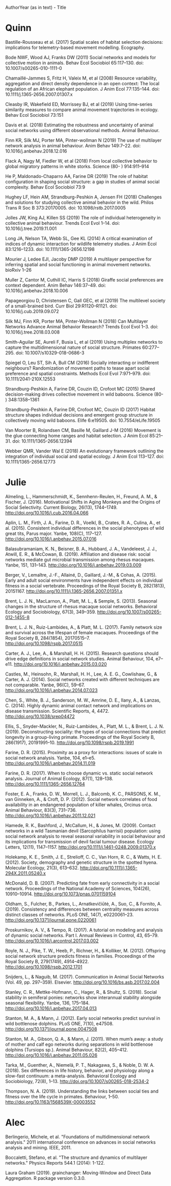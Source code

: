 AuthorYear (as in text) - Title


# Quinn

Bastille-Rousseau et al. (2017) Spatial scales of habitat selection decisions: implications for telemetry-based movement modelling. Ecography. 

Bode NWF, Wood AJ, Franks DW (2011) Social networks and models for collective motion in animals. Behav Ecol Sociobiol 65:117–130. doi: 10.1007/s00265-010-1111-0

Chamaillé-Jammes S, Fritz H, Valeix M, et al (2008) Resource variability, aggregation and direct density dependence in an open context: The local regulation of an African elephant population. J Anim Ecol 77:135–144. doi: 10.1111/j.1365-2656.2007.01307.x

Cleasby IR, Wakefield ED, Morrissey BJ, et al (2019) Using time-series similarity measures to compare animal movement trajectories in ecology. Behav Ecol Sociobiol 73:151

Davis et al. (2018) Estimating the robustness and uncertainty of animal social networks using different observational methods. Animal Behaviour.

Finn KR, Silk MJ, Porter MA, Pinter-wollman N (2019) The use of multilayer network analysis in animal behaviour. Anim Behav 149:7–22. doi: 10.1016/j.anbehav.2018.12.016

Flack A, Nagy M, Fiedler W, et al (2018) From local collective behavior to global migratory patterns in white storks. Science (80- ) 914:911–914

He P, Maldonado-Chaparro AA, Farine DR (2019) The role of habitat configuration in shaping social structure: a gap in studies of animal social complexity. Behav Ecol Sociobiol 73:9

Hughey LF, Hein AM, Strandburg-Peshkin A, Jensen FH (2018) Challenges and solutions for studying collective animal behavior in the wild. Philos Trans R Soc B 373:20170005. doi: 10.1098/rstb.2017.0005

Jolles JW, King AJ, Killen SS (2019) The role of individual heterogeneity in collective animal behaviour. Trends Ecol Evol 1–14. doi: 10.1016/j.tree.2019.11.001

Long JA, Nelson TA, Webb SL, Gee KL (2014) A critical examination of indices of dynamic interaction for wildlife telemetry studies. J Anim Ecol 83:1216–1233. doi: 10.1111/1365-2656.12198

Mourier J, Ledee EJI, Jacoby DMP (2019) A multilayer perspective for inferring spatial and social functioning in animal movement networks. bioRxiv 1–26

Muller Z, Cantor M, Cuthill IC, Harris S (2018) Giraffe social preferences are context dependent. Anim Behav 146:37–49. doi: 10.1016/j.anbehav.2018.10.006

Papageorgiou D, Christensen C, Gall GEC, et al (2019) The multilevel society of a small-brained bird. Curr Biol 29:R1120–R1121. doi: 10.1016/j.cub.2019.09.072

Silk MJ, Finn KR, Porter MA, Pinter-Wollman N (2018) Can Multilayer Networks Advance Animal Behavior Research? Trends Ecol Evol 1–3. doi: 10.1016/j.tree.2018.03.008

Smith-Aguilar SE, Aureli F, Busia L, et al (2019) Using multiplex networks to capture the multidimensional nature of social structure. Primates 60:277–295. doi: 10.1007/s10329-018-0686-3

Spiegel O, Leu ST, Sih A, Bull CM (2016) Socially interacting or indifferent neighbours? Randomization of movement paths to tease apart social preference and spatial constraints. Methods Ecol Evol 7:971–979. doi: 10.1111/2041-210X.12553

Strandburg-Peshkin A, Farine DR, Couzin ID, Crofoot MC (2015) Shared decision-making drives collective movement in wild baboons. Science (80- ) 348:1358–1361

Strandburg-Peshkin A, Farine DR, Crofoot MC, Couzin ID (2017) Habitat structure shapes individual decisions and emergent group structure in collectively moving wild baboons. Elife 6:e19505. doi: 10.7554/eLife.19505

Van Moorter B, Rolandsen CM, Basille M, Gaillard J-M (2016) Movement is the glue connecting home ranges and habitat selection. J Anim Ecol 85:21–31. doi: 10.1111/1365-2656.12394

Webber QMR, Vander Wal E (2018) An evolutionary framework outlining the integration of individual social and spatial ecology. J Anim Ecol 113–127. doi: 10.1111/1365-2656.12773



# Julie
Almeling, L., Hammerschmidt, K., Sennhenn-Reulen, H., Freund, A. M., & Fischer, J. (2016). Motivational Shifts in Aging Monkeys and the Origins of Social Selectivity. Current Biology, 26(13), 1744–1749. http://doi.org/10.1016/j.cub.2016.04.066

Aplin, L. M., Firth, J. A., Farine, D. R., Voelkl, B., Crates, R. A., Culina, A., et al. (2015). Consistent individual differences in the social phenotypes of wild great tits, Parus major. Yanbe, 108(C), 117–127. http://doi.org/10.1016/j.anbehav.2015.07.016

Balasubramaniam, K. N., Beisner, B. A., Hubbard, J. A., Vandeleest, J. J., Atwill, E. R., & McCowan, B. (2019). Affiliation and disease risk: social networks mediate gut microbial transmission among rhesus macaques. Yanbe, 151, 131–143. http://doi.org/10.1016/j.anbehav.2019.03.009

Berger, V., Lemaître, J.-F., Allainé, D., Gaillard, J.-M., & Cohas, A. (2015). Early and adult social environments have independent effects on individual fitness in a social vertebrate. Proceedings of the Royal Society B, 282(1813), 20151167. http://doi.org/10.1111/j.1365-2656.2007.01351.x

Brent, L. J. N., MacLarnon, A., Platt, M. L., & Semple, S. (2013). Seasonal changes in the structure of rhesus macaque social networks. Behavioral Ecology and Sociobiology, 67(3), 349–359. http://doi.org/10.1007/s00265-012-1455-8

Brent, L. J. N., Ruiz-Lambides, A., & Platt, M. L. (2017). Family network size and survival across the lifespan of female macaques. Proceedings of the Royal Society B, 284(1854), 20170515–7. http://doi.org/10.1098/rspb.2017.0515

Carter, A. J., Lee, A., & Marshall, H. H. (2015). Research questions should drive edge definitions in social network studies. Animal Behaviour, 104, e7–e11. http://doi.org/10.1016/j.anbehav.2015.03.020

Castles, M., Heinsohn, R., Marshall, H. H., Lee, A. E. G., Cowlishaw, G., & Carter, A. J. (2014). Social networks created with different techniques are not comparable. Yanbe, 96(C), 59–67. http://doi.org/10.1016/j.anbehav.2014.07.023

Chen, S., White, B. J., Sanderson, M. W., Amrine, D. E., Ilany, A., & Lanzas, C. (2014). Highly dynamic animal contact network and implications on disease transmission. Scientific Reports, 4, 4472. http://doi.org/10.1038/srep04472

Ellis, S., Snyder-Mackler, N., Ruiz-Lambides, A., Platt, M. L., & Brent, L. J. N. (2019). Deconstructing sociality: the types of social connections that predict longevity in a group-living primate. Proceedings of the Royal Society B, 286(1917), 20191991–10. http://doi.org/10.1098/rspb.2019.1991

Farine, D. R. (2015). Proximity as a proxy for interactions: issues of scale in social network analysis. Yanbe, 104, e1–e5. http://doi.org/10.1016/j.anbehav.2014.11.019

Farine, D. R. (2017). When to choose dynamic vs. static social network analysis. Journal of Animal Ecology, 87(1), 128–138. http://doi.org/10.1111/1365-2656.12764

Foster, E. A., Franks, D. W., Morrell, L. J., Balcomb, K. C., PARSONS, K. M., van Ginneken, A., & Croft, D. P. (2012). Social network correlates of food availability in an endangered population of killer whales, Orcinus orca. Animal Behaviour, 83(3), 731–736. http://doi.org/10.1016/j.anbehav.2011.12.021

Hamede, R. K., Bashford, J., McCallum, H., & Jones, M. (2009). Contact networks in a wild Tasmanian devil (Sarcophilus harrisii) population: using social network analysis to reveal seasonal variability in social behaviour and its implications for transmission of devil facial tumour disease. Ecology Letters, 12(11), 1147–1157. http://doi.org/10.1111/j.1461-0248.2009.01370.x

Holekamp, K. E., Smith, J. E., Strelioff, C. C., Van Horn, R. C., & Watts, H. E. (2012). Society, demography and genetic structure in the spotted hyena. Molecular Ecology, 21(3), 613–632. http://doi.org/10.1111/j.1365-294X.2011.05240.x

McDonald, D. B. (2007). Predicting fate from early connectivity in a social network. Proceedings of the National Academy of Sciences, 104(26), 10910–10914. http://doi.org/10.1073/pnas.0701159104

Oldham, S., Fulcher, B., Parkes, L., Arnatkevic̆iūtė, A., Suo, C., & Fornito, A. (2019). Consistency and differences between centrality measures across distinct classes of networks. PLoS ONE, 14(7), e0220061–23. http://doi.org/10.1371/journal.pone.0220061

Proskurnikov, A. V., & Tempo, R. (2017). A tutorial on modeling and analysis of dynamic social networks. Part I. Annual Reviews in Control, 43, 65–79. http://doi.org/10.1016/j.arcontrol.2017.03.002

Royle, N. J., Pike, T. W., Heeb, P., Richner, H., & Kolliker, M. (2012). Offspring social network structure predicts fitness in families. Proceedings of the Royal Society B, 279(1749), 4914–4922. http://doi.org/10.1098/rspb.2012.1701

Snijders, L., & Naguib, M. (2017). Communication in Animal Social Networks (Vol. 49, pp. 297–359). Elsevier. http://doi.org/10.1016/bs.asb.2017.02.004

Stanley, C. R., Mettke-Hofmann, C., Hager, R., & Shultz, S. (2018). Social stability in semiferal ponies: networks show interannual stability alongside seasonal flexibility. Yanbe, 136, 175–184. http://doi.org/10.1016/j.anbehav.2017.04.013

Stanton, M. A., & Mann, J. (2012). Early social networks predict survival in wild bottlenose dolphins. PLoS ONE, 7(10), e47508. http://doi.org/10.1371/journal.pone.0047508

Stanton, M. A., Gibson, Q. A., & Mann, J. (2011). When mum’s away: a study of mother and calf ego networks during separations in wild bottlenose dolphins (Tursiops sp.). Animal Behaviour, 82(2), 405–412. http://doi.org/10.1016/j.anbehav.2011.05.026

Tarka, M., Guenther, A., Niemelä, P. T., Nakagawa, S., & Noble, D. W. A. (2018). Sex differences in life history, behavior, and physiology along a slow-fast continuum: a meta-analysis. Behavioral Ecology and Sociobiology, 72(8), 1–13. http://doi.org/10.1007/s00265-018-2534-2

Thompson, N. A. (2019). Understanding the links between social ties and fitness over the life cycle in primates. Behaviour, 1–50. http://doi.org/10.1163/1568539X-00003552


# Alec
Berlingerio, Michele, et al. "Foundations of multidimensional network analysis." 2011 international conference on advances in social networks analysis and mining. IEEE, 2011.

Boccaletti, Stefano, et al. "The structure and dynamics of multilayer networks." Physics Reports 544.1 (2014): 1-122.

Laura Graham (2019). grainchanger: Moving-Window and Direct Data Aggregation. R package version 0.3.0.